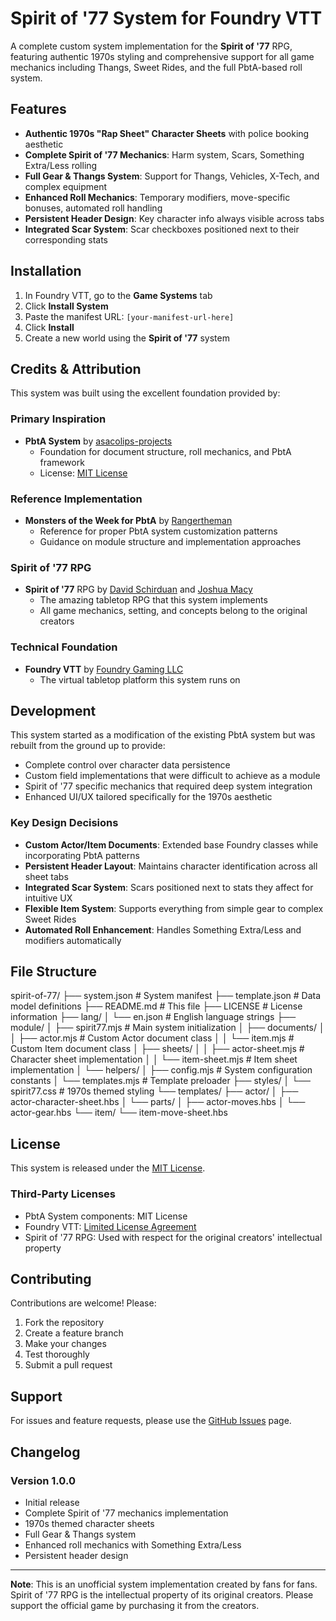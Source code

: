 # Spirit of '77 System for Foundry VTT

A complete custom system implementation for the **Spirit of '77** RPG, featuring authentic 1970s styling and comprehensive support for all game mechanics including Thangs, Sweet Rides, and the full PbtA-based roll system.

## Features

- **Authentic 1970s "Rap Sheet" Character Sheets** with police booking aesthetic
- **Complete Spirit of '77 Mechanics**: Harm system, Scars, Something Extra/Less rolling
- **Full Gear & Thangs System**: Support for Thangs, Vehicles, X-Tech, and complex equipment
- **Enhanced Roll Mechanics**: Temporary modifiers, move-specific bonuses, automated roll handling
- **Persistent Header Design**: Key character info always visible across tabs
- **Integrated Scar System**: Scar checkboxes positioned next to their corresponding stats

## Installation

1. In Foundry VTT, go to the **Game Systems** tab
2. Click **Install System** 
3. Paste the manifest URL: `[your-manifest-url-here]`
4. Click **Install**
5. Create a new world using the **Spirit of '77** system

## Credits & Attribution

This system was built using the excellent foundation provided by:

### Primary Inspiration
- **PbtA System** by [asacolips-projects](https://github.com/asacolips-projects/pbta)
  - Foundation for document structure, roll mechanics, and PbtA framework
  - License: [MIT License](https://github.com/asacolips-projects/pbta/blob/main/LICENSE)

### Reference Implementation  
- **Monsters of the Week for PbtA** by [Rangertheman](https://github.com/Rangertheman/motw-for-pbta)
  - Reference for proper PbtA system customization patterns
  - Guidance on module structure and implementation approaches

### Spirit of '77 RPG
- **Spirit of '77** RPG by [David Schirduan](https://www.technicalgrimoire.com/) and [Joshua Macy](https://jcmac83.gitlab.io/)
  - The amazing tabletop RPG that this system implements
  - All game mechanics, setting, and concepts belong to the original creators

### Technical Foundation
- **Foundry VTT** by [Foundry Gaming LLC](https://foundryvtt.com/)
  - The virtual tabletop platform this system runs on

## Development

This system started as a modification of the existing PbtA system but was rebuilt from the ground up to provide:

- Complete control over character data persistence
- Custom field implementations that were difficult to achieve as a module
- Spirit of '77 specific mechanics that required deep system integration
- Enhanced UI/UX tailored specifically for the 1970s aesthetic

### Key Design Decisions

- **Custom Actor/Item Documents**: Extended base Foundry classes while incorporating PbtA patterns
- **Persistent Header Layout**: Maintains character identification across all sheet tabs  
- **Integrated Scar System**: Scars positioned next to stats they affect for intuitive UX
- **Flexible Item System**: Supports everything from simple gear to complex Sweet Rides
- **Automated Roll Enhancement**: Handles Something Extra/Less and modifiers automatically

## File Structure

spirit-of-77/
├── system.json                 # System manifest
├── template.json              # Data model definitions
├── README.md                  # This file
├── LICENSE                    # License information
├── lang/
│   └── en.json               # English language strings
├── module/
│   ├── spirit77.mjs          # Main system initialization
│   ├── documents/
│   │   ├── actor.mjs         # Custom Actor document class
│   │   └── item.mjs          # Custom Item document class
│   ├── sheets/
│   │   ├── actor-sheet.mjs   # Character sheet implementation
│   │   └── item-sheet.mjs    # Item sheet implementation
│   └── helpers/
│       ├── config.mjs        # System configuration constants
│       └── templates.mjs     # Template preloader
├── styles/
│   └── spirit77.css         # 1970s themed styling
└── templates/
├── actor/
│   ├── actor-character-sheet.hbs
│   └── parts/
│       ├── actor-moves.hbs
│       └── actor-gear.hbs
└── item/
└── item-move-sheet.hbs

## License

This system is released under the [MIT License](LICENSE).

### Third-Party Licenses

- PbtA System components: MIT License
- Foundry VTT: [Limited License Agreement](https://foundryvtt.com/article/license/)
- Spirit of '77 RPG: Used with respect for the original creators' intellectual property

## Contributing

Contributions are welcome! Please:

1. Fork the repository
2. Create a feature branch
3. Make your changes
4. Test thoroughly  
5. Submit a pull request

## Support

For issues and feature requests, please use the [GitHub Issues](https://your-repo-url/issues) page.

## Changelog

### Version 1.0.0
- Initial release
- Complete Spirit of '77 mechanics implementation
- 1970s themed character sheets
- Full Gear & Thangs system
- Enhanced roll mechanics with Something Extra/Less
- Persistent header design

---

**Note**: This is an unofficial system implementation created by fans for fans. Spirit of '77 RPG is the intellectual property of its original creators. Please support the official game by purchasing it from the creators.